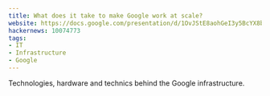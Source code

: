 ```yaml
---
title: What does it take to make Google work at scale?
website: https://docs.google.com/presentation/d/1OvJStE8aohGeI3y5BcYX8bBHwoHYCPu99A3KTTZElr0
hackernews: 10074773
tags:
- IT
- Infrastructure
- Google
---
```


Technologies, hardware and technics behind the Google infrastructure.
